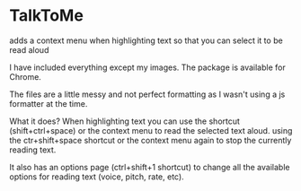 # TalkToMe
adds a context menu when highlighting text so that you can select it to be read aloud

I have included everything except my images. The package is available for Chrome.

The files are a little messy and not  perfect formatting as I wasn't using a js formatter at the time. 

What it does?
When highlighting text you can use the shortcut (shift+ctrl+space) or the context menu to read the selected text aloud. using the ctr+shift+space shortcut or the context menu again to stop the currently reading text.

It also has an options page (ctrl+shift+1 shortcut) to change all the available options for reading text (voice, pitch, rate, etc). 
